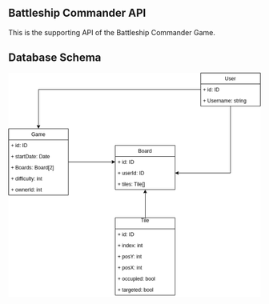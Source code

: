 ## Battleship Commander API
This is the supporting API of the Battleship Commander Game.

## Database Schema
![alt text](https://raw.githubusercontent.com/lakylekidd/battleship-commander-api/master/db_schema.png "Database Image")